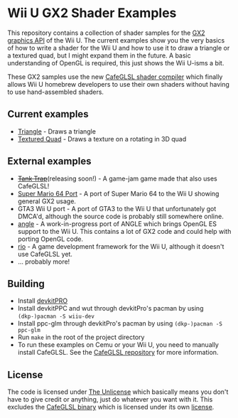 # Wii U GX2 Shader Examples

This repository contains a collection of shader samples for the [GX2 graphics API](https://wiiubrew.org/wiki/Hardware/GX2) of the Wii U.
The current examples show you the very basics of how to write a shader for the Wii U and how to use it to draw a triangle or a textured quad, but I might expand them in the future. A basic understanding of OpenGL is required, this just shows the Wii U-isms a bit.

These GX2 samples use the new [CafeGLSL shader compiler](https://github.com/Exzap/CafeGLSL) which finally allows Wii U homebrew developers to use their own shaders without having to use hand-assembled shaders.

## Current examples
 - [Triangle](./source/example_triangle.cpp) - Draws a triangle
 - [Textured Quad](./source/example_texture.cpp) - Draws a texture on a rotating in 3D quad

## External examples
 - ~~[Tank Trap](https://github.com/Crementif/UntitledSandGame)~~(releasing soon!) - A game-jam game made that also uses CafeGLSL!
 - [Super Mario 64 Port](https://github.com/aboood40091/sm64-port) - A port of Super Mario 64 to the Wii U showing general GX2 usage.
 - GTA3 Wii U port - A port of GTA3 to the Wii U that unfortunately got DMCA'd, although the source code is probably still somewhere online.
 - [angle](https://github.com/GaryOderNichts/angle/tree/wiiu/gx2) - A work-in-progress port of ANGLE which brings OpenGL ES support to the Wii U. This contains a lot of GX2 code and could help with porting OpenGL code.
 - [rio](https://github.com/aboood40091/rio) - A game development framework for the Wii U, although it doesn't use CafeGLSL yet.
 - ... probably more!

## Building
 - Install [devkitPRO](https://devkitpro.org/wiki/Getting_Started)
 - Install devkitPPC and wut through devkitPro's pacman by using `(dkp-)pacman -S wiiu-dev`
 - Install ppc-glm through devkitPro's pacman by using `(dkp-)pacman -S ppc-glm`
 - Run `make` in the root of the project directory
 - To run these examples on Cemu or your Wii U, you need to manually install CafeGLSL. See the [CafeGLSL repository](https://github.com/Exzap/CafeGLSL?tab=readme-ov-file#usage) for more information.

## License
The code is licensed under [The Unlicense](./LICENSE.md) which basically means you don't have to give credit or anything, just do whatever you want with it.
This excludes the [CafeGLSL binary](./cemu/cafeLibs/glslrecompiler.rpl) which is licensed under its own [license](https://github.com/Exzap/CafeGLSL?tab=readme-ov-file#-license).